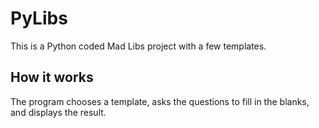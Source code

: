 # PyLibs
This is a Python coded Mad Libs project with a few templates.
## How it works
The program chooses a template, asks the questions to fill in the blanks, and displays the result.
